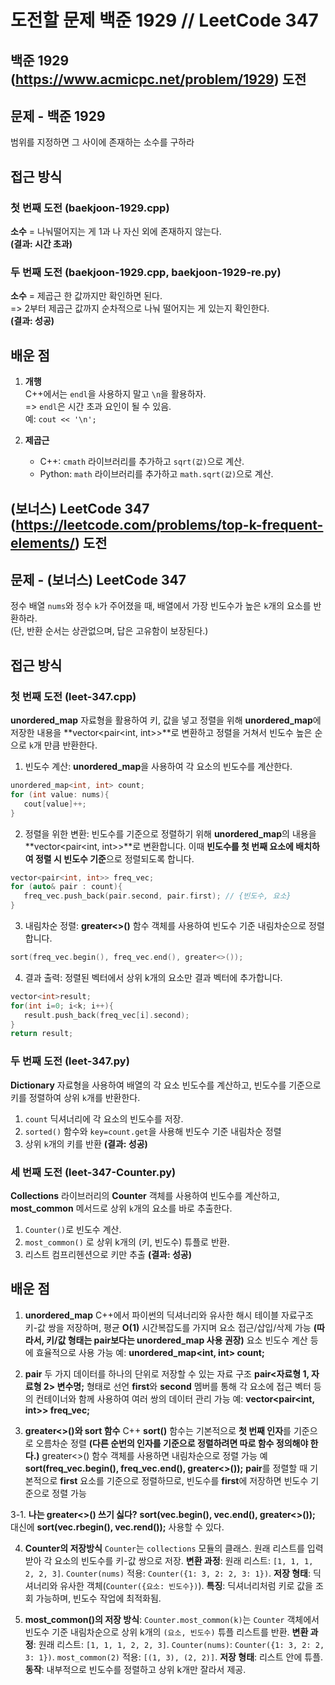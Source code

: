 # 도전할 문제 **백준 1929** // **LeetCode 347**

## **백준 1929** (https://www.acmicpc.net/problem/1929) 도전

## 문제 - 백준 1929

범위를 지정하면 그 사이에 존재하는 소수를 구하라

## 접근 방식

### 첫 번째 도전 (baekjoon-1929.cpp)

**소수** = 나눠떨어지는 게 1과 나 자신 외에 존재하지 않는다.  
**(결과: 시간 초과)**

### 두 번째 도전 (baekjoon-1929.cpp, baekjoon-1929-re.py)

**소수** = 제곱근 한 값까지만 확인하면 된다.  
=> 2부터 제곱근 값까지 순차적으로 나눠 떨어지는 게 있는지 확인한다.  
**(결과: 성공)**

## 배운 점

1. **개행**  
   C++에서는 `endl`을 사용하지 말고 `\n`을 활용하자.  
   => `endl`은 시간 초과 요인이 될 수 있음.  
   예: `cout << '\n';`

2. **제곱근**
   - C++: `cmath` 라이브러리를 추가하고 `sqrt(값)`으로 계산.
   - Python: `math` 라이브러리를 추가하고 `math.sqrt(값)`으로 계산.

## **(보너스) LeetCode 347** (https://leetcode.com/problems/top-k-frequent-elements/) 도전

## 문제 - (보너스) LeetCode 347

정수 배열 `nums`와 정수 `k`가 주어졌을 때, 배열에서 가장 빈도수가 높은 `k`개의 요소를 반환하라.  
(단, 반환 순서는 상관없으며, 답은 고유함이 보장된다.)

## 접근 방식

### 첫 번째 도전 (leet-347.cpp)

**unordered_map** 자료형을 활용하여 키, 값을 넣고 정렬을 위해 **unordered_map**에 저장한 내용을 **vector<pair<int, int>>**로 변환하고 정렬을 거쳐서 빈도수 높은 순으로 `k`개 만큼 반환한다.

1. 빈도수 계산: **unordered_map**을 사용하여 각 요소의 빈도수를 계산한다.

```cpp
unordered_map<int, int> count;
for (int value: nums){
   cout[value]++;
}
```

2. 정렬을 위한 변환: 빈도수를 기준으로 정렬하기 위해 **unordered_map**의 내용을 **vector<pair<int, int>>**로 변환합니다. 이때 **빈도수를 첫 번째 요소에 배치하여 정렬 시 빈도수 기준**으로 정렬되도록 합니다.

```cpp
vector<pair<int, int>> freq_vec;
for (auto& pair : count){
   freq_vec.push_back(pair.second, pair.first); // {빈도수, 요소}
}
```

3. 내림차순 정렬: **greater<>()** 함수 객체를 사용하여 빈도수 기준 내림차순으로 정렬합니다.

```cpp
sort(freq_vec.begin(), freq_vec.end(), greater<>());
```

4. 결과 출력: 정렬된 벡터에서 상위 k개의 요소만 결과 벡터에 추가합니다.

```cpp
vector<int>result;
for(int i=0; i<k; i++){
   result.push_back(freq_vec[i].second);
}
return result;
```

### 두 번째 도전 (leet-347.py)

**Dictionary** 자료형을 사용하여 배열의 각 요소 빈도수를 계산하고, 빈도수를 기준으로 키를 정렬하여 상위 `k`개를 반환한다.

1. `count` 딕셔너리에 각 요소의 빈도수를 저장.
2. `sorted()` 함수와 `key=count.get`을 사용해 빈도수 기준 내림차순 정렬
3. 상위 `k`개의 키를 반환
   **(결과: 성공)**

### 세 번째 도전 (leet-347-Counter.py)

**Collections** 라이브러리의 **Counter** 객체를 사용하여 빈도수를 계산하고, **most_common** 메서드로 상위 `k`개의 요소를 바로 추출한다.

1. `Counter()`로 빈도수 계산.
2. `most_common()` 로 상위 k개의 (키, 빈도수) 튜플로 반환.
3. 리스트 컴프리헨션으로 키만 추출
   **(결과: 성공)**

## 배운 점

1. **unordered_map**
   C++에서 파이썬의 딕셔너리와 유사한 해시 테이블 자료구조
   키-값 쌍을 저장하며, 평균 **O(1)** 시간복잡도를 가지며 요소 접근/삽입/삭제 가능 **(따라서, 키/값 형태는 pair보다는 unordered_map 사용 권장)**
   요소 빈도수 계산 등에 효율적으로 사용 가능
   예: **unordered_map<int, int> count;**
2. **pair**
   두 가지 데이터를 하나의 단위로 저장할 수 있는 자료 구조
   **pair<자료형 1, 자료형 2> 변수명;** 형태로 선언
   **first**와 **second** 멤버를 통해 각 요소에 접근
   벡터 등의 컨테이너와 함께 사용하여 여러 쌍의 데이터 관리 가능
   예: **vector<pair<int, int>> freq_vec;**

3. **greater<>()와 sort 함수**
   C++ **sort()** 함수는 기본적으로 **첫 번째 인자**를 기준으로 오름차순 정렬 **(다른 순번의 인자를 기준으로 정렬하려면 따로 함수 정의해야 한다.)**
   greater<>() 함수 객체를 사용하면 내림차순으로 정렬 가능
   예 **sort(freq_vec.begin(), freq_vec.end(), greater<>());**
   **pair**를 정렬할 때 기본적으로 **first** 요소를 기준으로 정렬하므로, 빈도수를 **first**에 저장하면 빈도수 기준으로 정렬 가능

3-1. **나는 greater<>() 쓰기 싫다?**
**sort(vec.begin(), vec.end(), greater<>());** 대신에
**sort(vec.rbegin(), vec.rend());** 사용할 수 있다.

4. **Counter의 저장방식**
   `Counter`는 `collections` 모듈의 클래스. 원래 리스트를 입력받아 각 요소의 빈도수를 키-값 쌍으로 저장.
   **변환 과정**:
   원래 리스트: `[1, 1, 1, 2, 2, 3]`.
   `Counter(nums)` 적용: `Counter({1: 3, 2: 2, 3: 1})`.
   **저장 형태**: 딕셔너리와 유사한 객체(`Counter({요소: 빈도수})`).
   **특징**: 딕셔너리처럼 키로 값을 조회 가능하며, 빈도수 작업에 최적화됨.

5. **most_common()의 저장 방식**:
   `Counter.most_common(k)`는 `Counter` 객체에서 빈도수 기준 내림차순으로 상위 k개의 `(요소, 빈도수)` 튜플 리스트를 반환.
   **변환 과정**:
   원래 리스트: `[1, 1, 1, 2, 2, 3]`.
   `Counter(nums)`: `Counter({1: 3, 2: 2, 3: 1})`.
   `most_common(2)` 적용: `[(1, 3), (2, 2)]`.
   **저장 형태**: 리스트 안에 튜플.
   **동작**: 내부적으로 빈도수를 정렬하고 상위 k개만 잘라서 제공.
